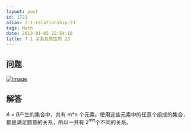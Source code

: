 ```yaml
---
layout: post
id: 1721
alias: 7-1-relationship-23
tags: Math
date: 2013-01-05 22:54:10
title: 7.1 关系及其性质 23
---
```


## 问题

[![image](http://freewind.me/wp-content/uploads/2013/01/image93.png "image")](http://freewind.me/wp-content/uploads/2013/01/image93.png)

## 解答

$A \times B$产生的集合中，共有 m*n 个元素。使用这些元素中的任意个组成的集合，都是满足题意的关系，所以一共有 ${2^{mn}}$个不同的关系。
